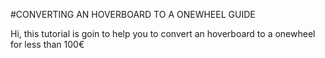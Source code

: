 #CONVERTING AN HOVERBOARD TO A ONEWHEEL GUIDE

Hi, this tutorial is goin to help you to convert an hoverboard to a onewheel for less than 100€